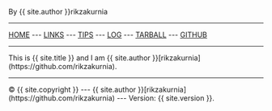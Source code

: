 
By {{ site.author }}rikzakurnia
<br>
<hr>

[HOME](https://rikzakurnia.github.io/os222/) --- [LINKS](https://github.com/rikzakurnia/os222/blob/main/links.md) --- [TIPS]([https://rikzakurnia.github.io/os222/) --- [LOG](https://github.com/rikzakurnia/os222/blob/main/TXT/mylog.txt) --- [TARBALL](https://os.vlsm.org/Log/rikzakurnia.tar.bz2.txt) --- [GITHUB](https://github.com/rikzakurnia/os222/)
<br>
<hr>
This is {{ site.title }} and I am {{ site.author }}[rikzakurnia](https://github.com/rikzakurnia).
<br>
<hr>
© {{ site.copyright }} --- {{ site.author }}[rikzakurnia](https://github.com/rikzakurnia) --- Version: {{ site.version }}.
